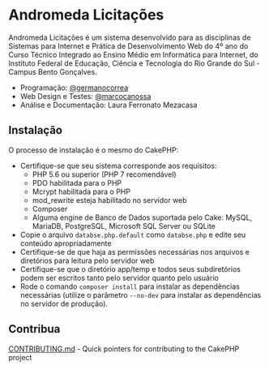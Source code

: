 # Andromeda Licitações

Andromeda Licitações é um sistema desenvolvido para as disciplinas de Sistemas para Internet e Prática de Desenvolvimento Web do 4º ano do Curso Técnico Integrado ao Ensino Médio em Informática para Internet, do Instituto Federal de Educação, Ciência e Tecnologia do Rio Grande do Sul - Campus Bento Gonçalves.

- Programação: [@germanocorrea](https://github.com/germanocorrea)
- Web Design e Testes: [@marcocanossa](https://github.com/marcocanossa)
- Análise e Documentação: Laura Ferronato Mezacasa

## Instalação
O processo de instalação é o mesmo do CakePHP:
- Certifique-se que seu sistema corresponde aos requisitos:
    - PHP 5.6 ou superior (PHP 7 recomendável)
    - PDO habilitada para o PHP
    - Mcrypt habilitada para o PHP
    - mod_rewrite esteja habilitado no servidor web
    - Composer
    - Alguma engine de Banco de Dados suportada pelo Cake: MySQL, MariaDB, PostgreSQL, Microsoft SQL Server ou SQLite
- Copie o arquivo `databse.php.default` como `databse.php` e edite seu conteúdo apropriadamente
- Certifique-se de que haja as permissões necessárias nos arquivos e diretórios para leitura pelo servidor web
- Certifique-se que o diretório app/temp e todos seus subdiretórios podem ser escritos tanto pelo servidor quanto pelo usuário
- Rode o comando `composer install` para instalar as dependências necessárias (utilize o parâmetro `--no-dev` para instalar as dependências no servidor de produção).

## Contribua

[CONTRIBUTING.md](CONTRIBUTING.md) - Quick pointers for contributing to the CakePHP project

